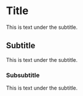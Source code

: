 # Title
This is text under the subtitle.
## Subtitle
This is text under the subtitle.
### Subsubtitle
This is text under the subtitle.
